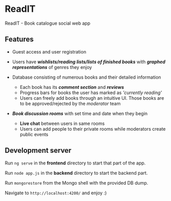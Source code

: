 # ReadIT
ReadIT - Book catalogue social web app

## Features
* Guest access and user registration
* Users have ***wishlists/reading lists/lists of finished books*** with ***graphed representations*** of genres they enjoy
* Database consisting of numerous books and their detailed information

  * Each book has its ***comment section*** and ***reviews***
  * Progress bars for books the user has marked as *'currently reading'*
  * Users can freely add books through an intuitive UI. Those books are to be approved/rejected by the *moderator* team
* ***Book discussion rooms*** with set time and date when they begin
  * **Live chat** between users in same rooms
  * Users can add people to their private rooms while moderators create public events
  

## Development server

Run `ng serve` in the **frontend** directory to start that part of the app.

Run `node app.js` in the **backend** directory to start the backend part.

Run `mongorestore` from the Mongo shell with the provided DB dump.

Navigate to `http://localhost:4200/` and enjoy :)

